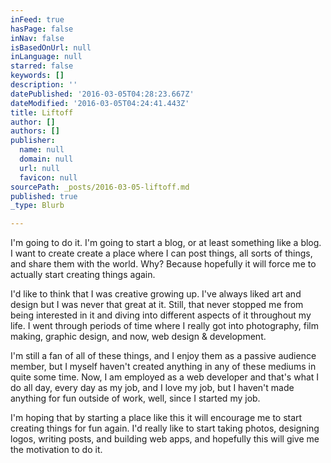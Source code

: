 ```yaml
---
inFeed: true
hasPage: false
inNav: false
isBasedOnUrl: null
inLanguage: null
starred: false
keywords: []
description: ''
datePublished: '2016-03-05T04:28:23.667Z'
dateModified: '2016-03-05T04:24:41.443Z'
title: Liftoff
author: []
authors: []
publisher:
  name: null
  domain: null
  url: null
  favicon: null
sourcePath: _posts/2016-03-05-liftoff.md
published: true
_type: Blurb

---
```

I'm going to do it. I'm going to start a blog, or at least something like a blog. I want to create create a place where I can post things, all sorts of things, and share them with the world. Why? Because hopefully it will force me to actually start creating things again. 

I'd like to think that I was creative growing up. I've always liked art and design but I was never that great at it. Still, that never stopped me from being interested in it and diving into different aspects of it throughout my life. I went through periods of time where I really got into photography, film making, graphic design, and now, web design & development.

I'm still a fan of all of these things, and I enjoy them as a passive audience member, but I myself haven't created anything in any of these mediums in quite some time. Now, I am employed as a web developer and that's what I do all day, every day as my job, and I love my job, but I haven't made anything for fun outside of work, well, since I started my job.

I'm hoping that by starting a place like this it will encourage me to start  creating things for fun again. I'd really like to start taking photos, designing logos, writing posts, and building web apps, and hopefully this will give me the motivation to do it.